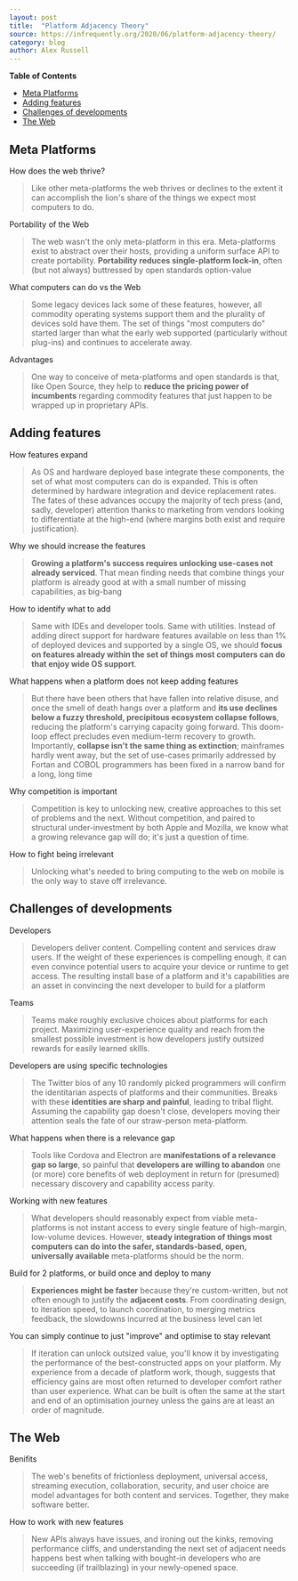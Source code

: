 ```yaml
---
layout: post
title:  "Platform Adjacency Theory"
source: https://infrequently.org/2020/06/platform-adjacency-theory/
category: blog
author: Alex Russell
---
```


<!-- START doctoc generated TOC please keep comment here to allow auto update -->
<!-- DON'T EDIT THIS SECTION, INSTEAD RE-RUN doctoc TO UPDATE -->
**Table of Contents**

- [Meta Platforms](#meta-platforms)
- [Adding features](#adding-features)
- [Challenges of developments](#challenges-of-developments)
- [The Web](#the-web)

<!-- END doctoc generated TOC please keep comment here to allow auto update -->

## Meta Platforms

How does the web thrive?

> Like other meta-platforms the web thrives or declines to the extent it can accomplish the lion's share of the things we expect most computers to do.

Portability of the Web

> The web wasn't the only meta-platform in this era. Meta-platforms exist to abstract over their hosts, providing a uniform surface API to create portability. **Portability reduces single-platform lock-in**, often (but not always) buttressed by open standards option-value

What computers can do vs the Web

> Some legacy devices lack some of these features, however, all commodity operating systems support them and the plurality of devices sold have them. The set of things "most computers do" started larger than what the early web supported (particularly without plug-ins) and continues to accelerate away.

Advantages

> One way to conceive of meta-platforms and open standards is that, like Open Source, they help to **reduce the pricing power of incumbents** regarding commodity features that just happen to be wrapped up in proprietary APIs.

## Adding features

How features expand

> As OS and hardware deployed base integrate these components, the set of what most computers can do is expanded. This is often determined by hardware integration and device replacement rates. The fates of these advances occupy the majority of tech press (and, sadly, developer) attention thanks to marketing from vendors looking to differentiate at the high-end (where margins both exist and require justification).

Why we should increase the features

> **Growing a platform's success requires unlocking use-cases not already serviced**. That mean finding needs that combine things your platform is already good at with a small number of missing capabilities, as big-bang

How to identify what to add

> Same with IDEs and developer tools. Same with utilities. Instead of adding direct support for hardware features available on less than 1% of deployed devices and supported by a single OS, we should **focus on features already within the set of things most computers can do that enjoy wide OS support**.

What happens when a platform does not keep adding features

> But there have been others that have fallen into relative disuse, and once the smell of death hangs over a platform and **its use declines below a fuzzy threshold, precipitous ecosystem collapse follows**, reducing the platform's carrying capacity going forward. This doom-loop effect precludes even medium-term recovery to growth. Importantly, **collapse isn't the same thing as extinction**; mainframes hardly went away, but the set of use-cases primarily addressed by Fortan and COBOL programmers has been fixed in a narrow band for a long, long time

Why competition is important

> Competition is key to unlocking new, creative approaches to this set of problems and the next. Without competition, and paired to structural under-investment by both Apple and Mozilla, we know what a growing relevance gap will do; it's just a question of time.

How to fight being irrelevant

> Unlocking what's needed to bring computing to the web on mobile is the only way to stave off irrelevance.

## Challenges of developments

Developers

> Developers deliver content. Compelling content and services draw users. If the weight of these experiences is compelling enough, it can even convince potential users to acquire your device or runtime to get access. The resulting install base of a platform and it's capabilities are an asset in convincing the next developer to build for a platform

Teams

> Teams make roughly exclusive choices about platforms for each project. Maximizing user-experience quality and reach from the smallest possible investment is how developers justify outsized rewards for easily learned skills.

Developers are using specific technologies

> The Twitter bios of any 10 randomly picked programmers will confirm the identitarian aspects of platforms and their communities. Breaks with these **identities are sharp and painful**, leading to tribal flight. Assuming the capability gap doesn't close, developers moving their attention seals the fate of our straw-person meta-platform.

What happens when there is a relevance gap

> Tools like Cordova and Electron are **manifestations of a relevance gap so large**, so painful that **developers are willing to abandon** one (or more) core benefits of web deployment in return for (presumed) necessary discovery and capability access parity.

Working with new features

> What developers should reasonably expect from viable meta-platforms is not instant access to every single feature of high-margin, low-volume devices. However, **steady integration of things most computers can do into the safer, standards-based, open, universally available** meta-platforms should be the norm.

Build for 2 platforms, or build once and deploy to many

> **Experiences might be faster** because they're custom-written, but not often enough to justify the **adjacent costs**. From coordinating design, to iteration speed, to launch coordination, to merging metrics feedback, the slowdowns incurred at the business level can let

You can simply continue to just "improve" and optimise to stay relevant

> If iteration can unlock outsized value, you'll know it by investigating the performance of the best-constructed apps on your platform. My experience from a decade of platform work, though, suggests that efficiency gains are most often returned to developer comfort rather than user experience. What can be built is often the same at the start and end of an optimisation journey unless the gains are at least an order of magnitude.

## The Web

Benifits

> The web's benefits of frictionless deployment, universal access, streaming execution, collaboration, security, and user choice are model advantages for both content and services. Together, they make software better.

How to work with new features

> New APIs always have issues, and ironing out the kinks, removing performance cliffs, and understanding the next set of adjacent needs happens best when talking with bought-in developers who are succeeding (if trailblazing) in your newly-opened space.
